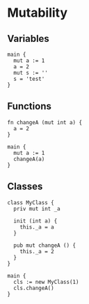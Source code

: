 # Mutability

## Variables
```the
main {
  mut a := 1
  a = 2
  mut s := ''
  s = 'test'
}
```

## Functions
```the
fn changeA (mut int a) {
  a = 2
}

main {
  mut a := 1
  changeA(a)
}
```

## Classes
```the
class MyClass {
  priv mut int _a

  init (int a) {
    this._a = a
  }

  pub mut changeA () {
    this._a = 2
  }
}

main {
  cls := new MyClass(1)
  cls.changeA()
}
```
